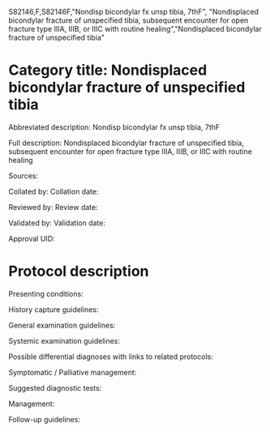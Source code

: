 S82146,F,S82146F,"Nondisp bicondylar fx unsp tibia, 7thF", "Nondisplaced bicondylar fracture of unspecified tibia, subsequent encounter for open fracture type IIIA, IIIB, or IIIC with routine healing","Nondisplaced bicondylar fracture of unspecified tibia"
# Category title: Nondisplaced bicondylar fracture of unspecified tibia

Abbreviated description: Nondisp bicondylar fx unsp tibia, 7thF

Full description: Nondisplaced bicondylar fracture of unspecified tibia, subsequent encounter for open fracture type IIIA, IIIB, or IIIC with routine healing

Sources:

Collated by:
Collation date:

Reviewed by:
Review date:

Validated by:
Validation date:

Approval UID:

# Protocol description

Presenting conditions:

History capture guidelines:

General examination guidelines:

Systemic examination guidelines:

Possible differential diagnoses with links to related protocols:

Symptomatic / Palliative management:

Suggested diagnostic tests:

Management:

Follow-up guidelines:
